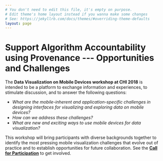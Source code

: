 ```yaml
---
# You don't need to edit this file, it's empty on purpose.
# Edit theme's home layout instead if you wanna make some changes
# See: https://jekyllrb.com/docs/themes/#overriding-theme-defaults
layout: page
---
```

<h1>Support Algorithm Accountability using Provenance --- Opportunities and Challenges</h1>

The **Data Visualization on Mobile Devices workshop at CHI 2018** is intended to be a platform to exchange information and experiences, to stimulate discussion, and to answer the following questions:  

- *What are the mobile-inherent and application-specific challenges in designing interfaces for visualizing and exploring data on mobile devices?*
- *How can we address these challenges?*
- *What are new and exciting ways to use mobile devices for data visualization?*

This workshop will bring participants with diverse backgrounds together to identify the most pressing mobile visualization challenges that evolve out of practice and to establish opportunities for future collaboration. See the **[Call for Participation](/cfp)** to get involved.
